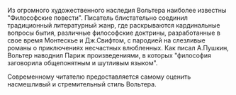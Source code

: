 <!--2017-01-02 12:49:28-->
Из огромного художественного наследия Вольтера наиболее известны "Философские повести". Писатель блистательно соединил традиционный литературный жанр, где раскрываются кардинальные вопросы бытия, различные философские доктрины, разработанные в свое время Монтескье и Дж.Свифтом, с пародией на слезливые романы о приключениях несчастных влюбленных. Как писал А.Пушкин, Вольтер наводнил Париж произведениями, в которых "философия заговорила общепонятным и шутливым языком".

Современному читателю предоставляется самому оценить насмешливый и стремительный стиль Вольтера.